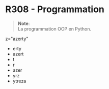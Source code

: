 # R308 - Programmation

> **Note**:  
> La programmation OOP en Python.

z="azerty"

- erty
- azert
- t
- r
- azer
- yrz
- ytreza
